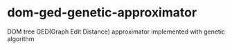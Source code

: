 # dom-ged-genetic-approximator
DOM tree GED(Graph Edit Distance) approximator implemented with genetic algorithm
